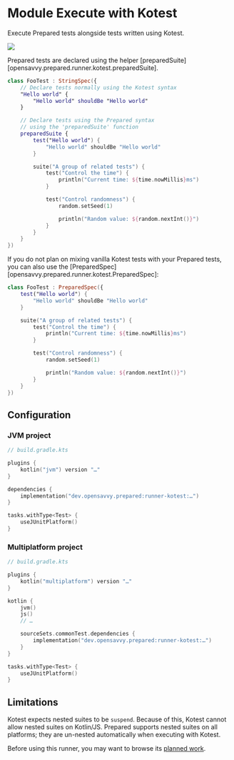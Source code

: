 # Module Execute with Kotest

Execute Prepared tests alongside tests written using Kotest.

<a href="https://search.maven.org/search?q=dev.opensavvy.prepared.runner-kotest"><img src="https://img.shields.io/maven-central/v/dev.opensavvy.prepared/runner-kotest.svg?label=Maven%20Central"></a>

Prepared tests are declared using the helper [preparedSuite][opensavvy.prepared.runner.kotest.preparedSuite].

```kotlin
class FooTest : StringSpec({
	// Declare tests normally using the Kotest syntax
	"Hello world" {
		"Hello world" shouldBe "Hello world"
	}

	// Declare tests using the Prepared syntax
	// using the 'preparedSuite' function
	preparedSuite {
		test("Hello world") {
			"Hello world" shouldBe "Hello world"
		}

		suite("A group of related tests") {
			test("Control the time") {
				println("Current time: ${time.nowMillis}ms")
			}

			test("Control randomness") {
				random.setSeed(1)

				println("Random value: ${random.nextInt()}")
			}
		}
	}
})
```

If you do not plan on mixing vanilla Kotest tests with your Prepared tests, you can also use the [PreparedSpec][opensavvy.prepared.runner.kotest.PreparedSpec]:

```kotlin
class FooTest : PreparedSpec({
	test("Hello world") {
		"Hello world" shouldBe "Hello world"
	}

	suite("A group of related tests") {
		test("Control the time") {
			println("Current time: ${time.nowMillis}ms")
		}

		test("Control randomness") {
			random.setSeed(1)

			println("Random value: ${random.nextInt()}")
		}
	}
})
```

## Configuration

### JVM project

```kotlin
// build.gradle.kts

plugins {
	kotlin("jvm") version "…"
}

dependencies {
	implementation("dev.opensavvy.prepared:runner-kotest:…")
}

tasks.withType<Test> {
	useJUnitPlatform()
}
```

### Multiplatform project

```kotlin
// build.gradle.kts

plugins {
	kotlin("multiplatform") version "…"
}

kotlin {
	jvm()
	js()
	// …

	sourceSets.commonTest.dependencies {
		implementation("dev.opensavvy.prepared:runner-kotest:…")
	}
}

tasks.withType<Test> {
	useJUnitPlatform()
}
```

## Limitations

Kotest expects nested suites to be `suspend`. Because of this, Kotest cannot allow nested suites on Kotlin/JS.
Prepared supports nested suites on all platforms; they are un-nested automatically when executing with Kotest.

Before using this runner, you may want to browse its [planned work](https://gitlab.com/opensavvy/groundwork/prepared/-/issues/?sort=priority&state=opened&label_name%5B%5D=runner%3Akotest&first_page_size=20).
